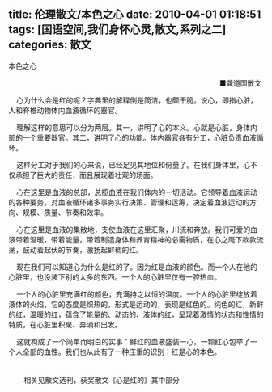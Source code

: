 title: 伦理散文/本色之心
date: 2010-04-01 01:18:51
tags: [国语空间,我们身怀心灵,散文,系列之二]
categories: 散文
---
 <p align="left">本色之心</p> 
 <p align="right">■龚道国散文&nbsp;</p> 
 <p>&nbsp;&nbsp;&nbsp; 心为什么会是红的呢？字典里的解释倒是简洁，也颇干脆。说心，即指心脏，人和脊椎动物体内血液循环的器官。</p> 
 <p>&nbsp;&nbsp;&nbsp; 理解这样的意思可以分为两层。其一，讲明了心的本义。心就是心脏，身体内部的一个重要器官。其二，讲明了心的功能。体内器官各有分工，心脏负责血液循环。</p> 
<!-- more --><p>&nbsp;&nbsp;&nbsp; 这样分工对于我们的心来说，已经足见其地位和份量了。在我们身体里，心不仅承担了巨大的责任，而且展现着壮观的场面。</p> 
 <p>&nbsp;&nbsp;&nbsp; 心在这里是血液的总部，总揽血液在我们体内的一切活动。它领导着血液运动的各种要务，对血液循环诸多事务实行决策、管理和运筹，决定着血液运动的方向、规模、质量、节奏和效率。</p> 
 <p>&nbsp;&nbsp;&nbsp; 心在这里是血液的集散地，支使血液在这里汇聚，川流和奔放。我们可爱的血液带着温暖，带着能量，带着制造身体和养育精神的必需物质，在心之麾下款款流荡，鼓动着起伏的节奏，激扬起鲜稠的红。</p> 
 <p>&nbsp;&nbsp;&nbsp; 现在我们可以知道心为什么是红的了。因为红是血液的颜色。而一个人在他的心脏里，也没装下别的太多的东西。一个人的心脏里仅有一腔热血。</p> 
 <p>&nbsp;&nbsp;&nbsp; 一个人的心脏里充满红的颜色，充满持之以恒的温度。一个人的心脏里绽放着液体的火焰，它的态度是炽热的，形式是运动的，表现是红色的。纯色的红，新鲜的红，温暖的红，蕴含了能量的、动态的、液体的红，呈现着激情的状态和性情的特质，在心脏里积聚、奔涌和出发。</p> 
 <p>&nbsp;&nbsp;&nbsp; 这就构成了一个简单而明白的实事：鲜红的血液盛装一心，一颗红心包举了一个人全部的血性。我们也从此有了一种庄重的识别：红是心的本色。</p> 
 <p style="TexT-ALiGn: left; Line-HeiGHT: 17pt; TexT-inDenT: 22.6pt; MArGin: 0cm 0cm 0pt; mso-pagination: widow-orphan; mso-line-height-rule: exactly; mso-char-indent-count: 2.0" align="left">&nbsp;</p> 
 <p style="TexT-ALiGn: left; Line-HeiGHT: 17pt; TexT-inDenT: 22.6pt; MArGin: 0cm 0cm 0pt; mso-pagination: widow-orphan; mso-line-height-rule: exactly; mso-char-indent-count: 2.0" align="left"> 相关见散文选刊，获奖散文《心是红的》其中部分</p> 
